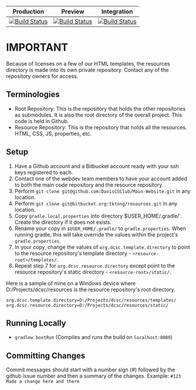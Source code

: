 | Production | Preview | Integration |
| ---------- | ------- | ----------- |
| [![Build Status](https://semaphoreci.com/api/v1/timmehtong/main-website/branches/production/badge.svg)](https://semaphoreci.com/timmehtong/main-website) | [![Build Status](https://semaphoreci.com/api/v1/timmehtong/main-website/branches/preview/badge.svg)](https://semaphoreci.com/timmehtong/main-website) | [![Build Status](https://semaphoreci.com/api/v1/timmehtong/main-website/branches/integration/badge.svg)](https://semaphoreci.com/timmehtong/main-website) |

# IMPORTANT

Because of licenses on a few of our HTML templates, the resources directory is made into its own private repository. Contact any of the repository owners for access.

## Terminologies
- Root Repository: This is the repository that holds the other repositories as submodules. It is also the root directory of the overall project. This code is held in Github. 
- Resource Repository: This is the repository that holds all the resources. HTML, CSS, JS, properties, etc.

## Setup
1. Have a Github account and a Bitbucket account ready with your ssh keys registered to each.
2. Contact one of the webdev team members to have your account added to both the main code repository and the resource repository.
3. Perform `git clone git@github.com:DavisCSClub/Main-Website.git` in any location.
4. Perform `git clone git@bitbucket.org:tktong/resources.git` in any location.
5. Copy `gradle.local.properties` into directory $USER_HOME/.gradle/`. Create the directory if it does not exists.
6. Rename your copy in `$USER_HOME/.gradle/` to `gradle.properties`. When running gradle, this will take override the values within the project's `gradle.properties`.
7. In your copy, change the values of `org.dcsc.template.directory` to point to the resource repository's template directory - `<resource-root>/templates/`.
8. Repeat step 7 for `org.dcsc.resource.directory` except point to the resource repository's static directory - `<resource-root>/static/`.

Here is a sample of mine on a Windows device where D:/Projects/dcsc/resources is the resource repository's root directory.
```
org.dcsc.template.directory=D:/Projects/dcsc/resources/templates/
org.dcsc.resource.directory=D:/Projects/dcsc/resources/static/
```

## Running Locally
- `gradlew bootRun` (Compiles and runs the build on `localhost:8080`)

## Committing Changes
Commit messages should start with a number sign (#) followed by the github issue number and then a summary of the changes. Example: `#123 Made a change here and there`
